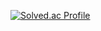 [![Solved.ac Profile](http://mazassumnida.wtf/api/v2/generate_badge?boj=hwangseokjin)](https://solved.ac/hwangseokjin/)
<!--
**HwangSeokJin/HwangSeokJin** is a ✨ _special_ ✨ repository because its `README.md` (this file) appears on your GitHub profile.

Here are some ideas to get you started:

- 🔭 I’m currently working on ...
- 🌱 I’m currently learning ...
- 👯 I’m looking to collaborate on ...
- 🤔 I’m looking for help with ...
- 💬 Ask me about ...
- 📫 How to reach me: ...
- 😄 Pronouns: ...
- ⚡ Fun fact: ...
-->
